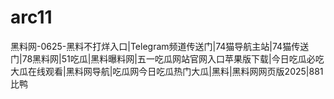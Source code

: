 # arc11
黑料网-0625-黑料不打烊入口|Telegram频道传送门|74猫导航主站|74猫传送门|78黑料网|51吃瓜|黑料曝料网|五一吃瓜网站官网入口苹果版下载|今日吃瓜必吃大瓜在线观看|黑料网导航|吃瓜网今日吃瓜热门大瓜|黑料|黑料网网页版2025|881比鸭
